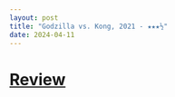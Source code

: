 ```yaml
---
layout: post
title: "Godzilla vs. Kong, 2021 - ★★★½"
date: 2024-04-11
---
```


# [Review](https://letterboxd.com/pavlesap/film/godzilla-vs-kong/1/)

